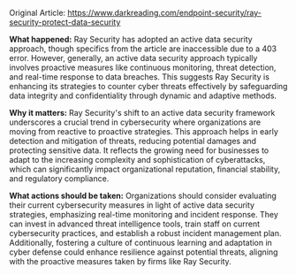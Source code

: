Original Article: https://www.darkreading.com/endpoint-security/ray-security-protect-data-security

**What happened:**
Ray Security has adopted an active data security approach, though specifics from the article are inaccessible due to a 403 error. However, generally, an active data security approach typically involves proactive measures like continuous monitoring, threat detection, and real-time response to data breaches. This suggests Ray Security is enhancing its strategies to counter cyber threats effectively by safeguarding data integrity and confidentiality through dynamic and adaptive methods.

**Why it matters:**
Ray Security's shift to an active data security framework underscores a crucial trend in cybersecurity where organizations are moving from reactive to proactive strategies. This approach helps in early detection and mitigation of threats, reducing potential damages and protecting sensitive data. It reflects the growing need for businesses to adapt to the increasing complexity and sophistication of cyberattacks, which can significantly impact organizational reputation, financial stability, and regulatory compliance.

**What actions should be taken:**
Organizations should consider evaluating their current cybersecurity measures in light of active data security strategies, emphasizing real-time monitoring and incident response. They can invest in advanced threat intelligence tools, train staff on current cybersecurity practices, and establish a robust incident management plan. Additionally, fostering a culture of continuous learning and adaptation in cyber defense could enhance resilience against potential threats, aligning with the proactive measures taken by firms like Ray Security.